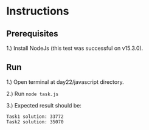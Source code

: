 # Instructions

## Prerequisites

1.) Install NodeJs (this test was successful on v15.3.0).

## Run

1.) Open terminal at day22/javascript directory.

2.) Run ```node task.js```

3.) Expected result should be:

```
Task1 solution: 33772
Task2 solution: 35070
```